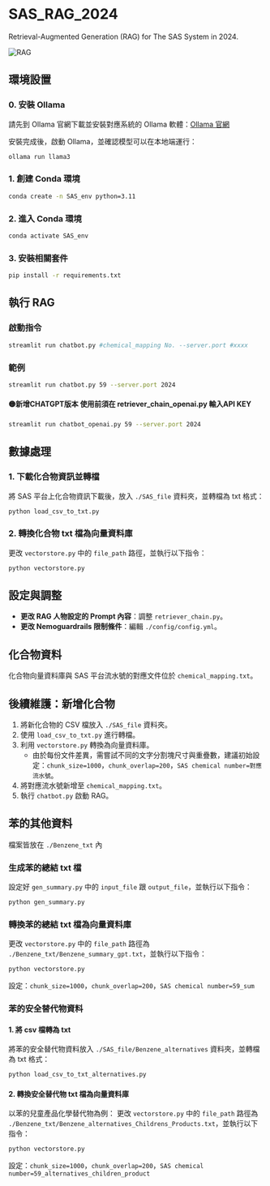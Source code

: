 # SAS_RAG_2024

Retrieval-Augmented Generation (RAG) for The SAS System in 2024.

![RAG](./.gitignore/SAS_RAG.png)
## 環境設置

### 0. 安裝 Ollama

請先到 Ollama 官網下載並安裝對應系統的 Ollama 軟體：[Ollama 官網](https://ollama.com)

安裝完成後，啟動 Ollama，並確認模型可以在本地端運行：

```bash
ollama run llama3
```

### 1. 創建 Conda 環境

```bash
conda create -n SAS_env python=3.11
```

### 2. 進入 Conda 環境

```bash
conda activate SAS_env
```

### 3. 安裝相關套件

```bash
pip install -r requirements.txt
```

## 執行 RAG

### 啟動指令

```bash
streamlit run chatbot.py #chemical_mapping No. --server.port #xxxx
```

### 範例

```bash
streamlit run chatbot.py 59 --server.port 2024
```

#### 🟡新增CHATGPT版本 使用前須在 retriever_chain_openai.py 輸入API KEY

```bash
streamlit run chatbot_openai.py 59 --server.port 2024
```

## 數據處理

### 1. 下載化合物資訊並轉檔

將 SAS 平台上化合物資訊下載後，放入 `./SAS_file` 資料夾，並轉檔為 txt 格式：

```bash
python load_csv_to_txt.py
```

### 2. 轉換化合物 txt 檔為向量資料庫

更改 `vectorstore.py` 中的 `file_path` 路徑，並執行以下指令：

```bash
python vectorstore.py
```

## 設定與調整

- **更改 RAG 人物設定的 Prompt 內容**：調整 `retriever_chain.py`。
- **更改 Nemoguardrails 限制條件**：編輯 `./config/config.yml`。

## 化合物資料

化合物向量資料庫與 SAS 平台流水號的對應文件位於 `chemical_mapping.txt`。

## 後續維護：新增化合物

1. 將新化合物的 CSV 檔放入 `./SAS_file` 資料夾。
2. 使用 `load_csv_to_txt.py` 進行轉檔。
3. 利用 `vectorstore.py` 轉換為向量資料庫。
   - 由於每份文件差異，需嘗試不同的文字分割塊尺寸與重疊數，建議初始設定：`chunk_size=1000`，`chunk_overlap=200`，`SAS chemical number=對應流水號`。
4. 將對應流水號新增至 `chemical_mapping.txt`。
5. 執行 `chatbot.py` 啟動 RAG。

## 苯的其他資料
檔案皆放在 `./Benzene_txt` 內
### 生成苯的總結 txt 檔
設定好 `gen_summary.py` 中的 `input_file` 跟 `output_file`，並執行以下指令：

```bash
python gen_summary.py
```
### 轉換苯的總結 txt 檔為向量資料庫

更改 `vectorstore.py` 中的 `file_path` 路徑為 `./Benzene_txt/Benzene_summary_gpt.txt`，並執行以下指令：

```bash
python vectorstore.py
```
設定：`chunk_size=1000`，`chunk_overlap=200`，`SAS chemical number=59_sum`

### 苯的安全替代物資料
#### 1. 將 csv 檔轉為 txt
將苯的安全替代物資料放入 `./SAS_file/Benzene_alternatives` 資料夾，並轉檔為 txt 格式：

```bash
python load_csv_to_txt_alternatives.py
```

#### 2. 轉換安全替代物 txt 檔為向量資料庫

以苯的兒童產品化學替代物為例：
更改 `vectorstore.py` 中的 `file_path` 路徑為 `./Benzene_txt/Benzene_alternatives_Childrens_Products.txt`，並執行以下指令：

```bash
python vectorstore.py
```
設定：`chunk_size=1000`，`chunk_overlap=200`，`SAS chemical number=59_alternatives_children_product`
